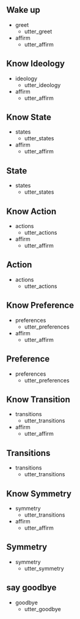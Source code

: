 ## Wake up               <!-- name of the story - just for debugging -->
* greet              
  - utter_greet
* affirm
  - utter_affirm


## Know Ideology               <!-- this is already the start of the next story -->
* ideology
  - utter_ideology             <!-- action of the bot to execute -->
* affirm
  - utter_affirm
  
## Know State
* states
  - utter_states
* affirm
  - utter_affirm
  
## State
* states
  - utter_states

## Know Action
* actions
  - utter_actions
* affirm
  - utter_affirm
  
## Action
* actions
  - utter_actions

## Know Preference
* preferences
  - utter_preferences
* affirm
  - utter_affirm
  
## Preference
* preferences
  - utter_preferences
  
## Know Transition
* transitions
  - utter_transitions
* affirm
  - utter_affirm
  
## Transitions
* transitions
  - utter_transitions

  
## Know Symmetry
* symmetry
  - utter_transitions
* affirm
  - utter_affirm
  
## Symmetry
* symmetry
  - utter_symmetry
  
## say goodbye
* goodbye
  - utter_goodbye